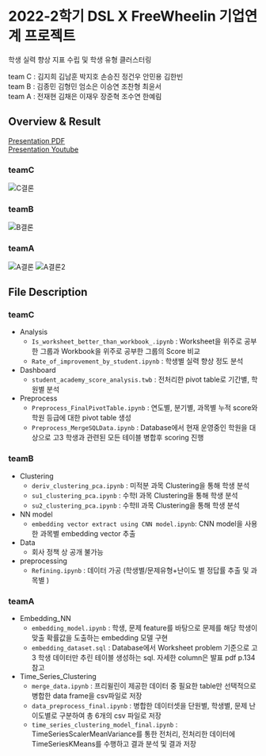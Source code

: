 # 2022-2학기 DSL X FreeWheelin 기업연계 프로젝트

학생 실력 향상 지표 수립 및 학생 유형 클러스터링

team C : 김지희 김남훈 박지호 손승진 정건우 안민용 김한빈<br>
team B : 김종민 김형민 엄소은 이승연 조찬형 최윤서<br>
team A : 전재현 김채은 이재우 장준혁 조수연 한예림

## Overview & Result

[Presentation PDF](https://github.com/DataScience-Lab-Yonsei/DSL-22-2-Final-Project-FreeWheelin/blob/main/final_pdf/22-2_DSL_FREEWHEELIN_.pdf)<br>
[Presentation Youtube](https://www.youtube.com/watch?v=FQhV5c-cpL8&t=2127s)

### teamC
![C결론](https://user-images.githubusercontent.com/107980286/210123462-17ee6d2e-bf0b-402c-96be-34566b8d7bc5.JPG)
### teamB
![B결론](https://user-images.githubusercontent.com/107980286/210123465-64996c0f-7887-49a3-a381-213b11721715.JPG)
### teamA
![A결론](https://user-images.githubusercontent.com/107980286/210123466-103ff60e-c1bd-4ae0-9762-586f4cf21228.JPG)
![A결론2](https://user-images.githubusercontent.com/72757567/210123670-08b9ea40-d1de-4743-bbeb-530981c54181.png)



## File Description
### teamC
- Analysis
  - `Is_worksheet_better_than_workbook_.ipynb` : Worksheet을 위주로 공부한 그룹과 Workbook을 위주로 공부한 그룹의 Score 비교
  - `Rate_of_improvement_by_student.ipynb` : 학생별 실력 향상 정도 분석
- Dashboard
  - `student_academy_score_analysis.twb` : 전처리한 pivot table로 기간별, 학원별 분석
- Preprocess
  - `Preprocess_FinalPivotTable.ipynb` : 연도별, 분기별, 과목별 누적 score와 학원 등급에 대한 pivot table 생성
  - `Preprocess_MergeSQLData.ipynb` : Database에서 현재 운영중인 학원을 대상으로 고3 학생과 관련된 모든 테이블 병합후 scoring 진행
### teamB
- Clustering
  - `deriv_clustering_pca.ipynb` : 미적분 과목 Clustering을 통해 학생 분석
  - `su1_clustering_pca.ipynb` : 수학I 과목 Clustering을 통해 학생 분석
  - `su2_clustering_pca.ipynb` : 수학II 과목 Clustering을 통해 학생 분석
- NN model
  - `embedding vector extract using CNN model.ipynb`: CNN model을 사용한 과목별 embedding vector 추출
- Data 
  - 회사 정책 상 공개 불가능
- preprocessing
  - `Refining.ipynb` : 데이터 가공 (학생별/문제유형+난이도 별 정답률 추출 및 과목별 )

### teamA
- Embedding_NN
  - `embedding_model.ipynb` : 학생, 문제 feature를 바탕으로 문제를 해당 학생이 맞출 확률값을 도출하는 embedding 모델 구현
  - `embedding_dataset.sql` : Database에서 Worksheet problem 기준으로 고3 학생 데이터만 추린 테이블 생성하는 sql. 자세한 column은 발표 pdf p.134 참고
- Time_Series_Clustering
  - `merge_data.ipynb` : 프리윌린이 제공한 데이터 중 필요한 table만 선택적으로 병합한 data frame을 csv파일로 저장
  - `data_preprocess_final.ipynb` : 병합한 데이터셋을 단원별, 학생별, 문제 난이도별로 구분하여 총 6개의 csv 파일로 저장
  - `time_series_clustering_model_final.ipynb` : TimeSeriesScalerMeanVariance를 통한 전처리, 전처리한 데이터에 TimeSeriesKMeans를 수행하고 결과 분석 및 결과 저장
